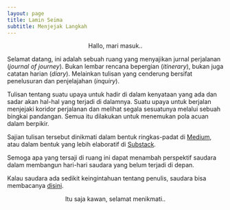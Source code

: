 ```yaml
---
layout: page
title: Lamin Seima
subtitle: Menjejak Langkah
---
```

<p style="text-align:center;">Hallo, mari masuk..</p>

Selamat datang, ini adalah sebuah ruang yang menyajikan
jurnal perjalanan (<i>journal of journey</i>).
Bukan lembar rencana bepergian (<i>itinerary</i>),
bukan juga catatan harian (<i>diary</i>). 
Melainkan tulisan yang cenderung bersifat penelusuran dan penjelajahan (<i>inquiry</i>).

Tulisan tentang suatu upaya untuk hadir di dalam kenyataan yang ada
dan sadar akan hal-hal yang terjadi di dalamnya.
Suatu upaya untuk berjalan menjejaki koridor perjalanan
dan melihat segala sesuatunya melalui sebuah bingkai pandangan.
Semua itu dilakukan untuk menemukan pola acuan dalam berpikir.

Sajian tulisan tersebut dinikmati 
dalam bentuk ringkas-padat di [Medium](https://medium.com/@laminseima),
atau dalam bentuk yang lebih elaboratif di [Substack](https://laminseima.substack.com).

Semoga apa yang tersaji di ruang ini dapat menambah perspektif saudara dalam
membangun hari-hari saudara yang belum terjadi di depan.

Kalau saudara ada sedikit keingintahuan tentang penulis,
saudara bisa membacanya [disini](https://laminseima.github.io/selayangpandang/). 

<p style="text-align:center;">Itu saja kawan, selamat menikmati..</p>
